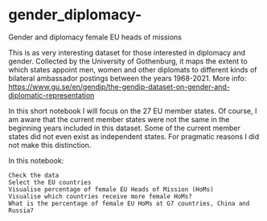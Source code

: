 # gender_diplomacy-
Gender and diplomacy female EU heads of missions 



This is as very interesting dataset for those interested in diplomacy and gender. Collected by the University of Gothenburg, it maps the extent to which states appoint men, women and other diplomats to different kinds of bilateral ambassador postings between the years 1968-2021. More info: https://www.gu.se/en/gendip/the-gendip-dataset-on-gender-and-diplomatic-representation

In this short notebook I will focus on the 27 EU member states. Of course, I am aware that the current member states were not the same in the beginning years included in this dataset. Some of the current member states did not even exist as independent states. For pragmatic reasons I did not make this distinction.

In this notebook:

    Check the data
    Select the EU countries
    Visualise percentage of female EU Heads of Mission (HoMs)
    Visualise which countries receive more female HoMs?
    What is the percentage of female EU HoMs at G7 countries, China and Russia?

